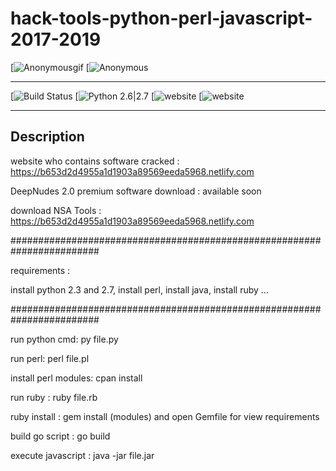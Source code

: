 # hack-tools-python-perl-javascript-2017-2019

[![Anonymousgif](https://i.giphy.com/media/2Y0ecuTsnAvZK/200.gif)
[![Anonymous](https://img.hebus.com/hebus_2013/02/13/preview/1360720696_97766.jpg) 

------------------------------------------------------------------------------------------------------------------------

 [![Build Status](https://img.shields.io/badge/build-passing%20%2F%20moderate-yellow.svg)
 [![Python 2.6|2.7](https://img.shields.io/badge/python-2.7%20%7C%203.7-success.svg)
 [![website](https://img.shields.io/badge/website-https%3A%2F%2Fb653d2d4955a1d1903a89569eeda5968.netlify.com-red.svg)
 [![website](https://img.shields.io/badge/website%20build-moderate-orange.svg)
 
 ------------------------------------------------------------------------------------------------------------------------
 
 ## Description

website who contains software cracked : https://b653d2d4955a1d1903a89569eeda5968.netlify.com

DeepNudes 2.0 premium software download : available soon

download NSA Tools : https://b653d2d4955a1d1903a89569eeda5968.netlify.com

########################################################################

requirements :

install python 2.3 and 2.7, install perl, install java, install ruby ...

########################################################################

run python cmd: py file.py

run perl: perl file.pl

install perl modules: cpan install

run ruby : ruby file.rb

ruby install : gem install (modules) and open Gemfile for view requirements

build go script : go build

execute javascript : java -jar file.jar

